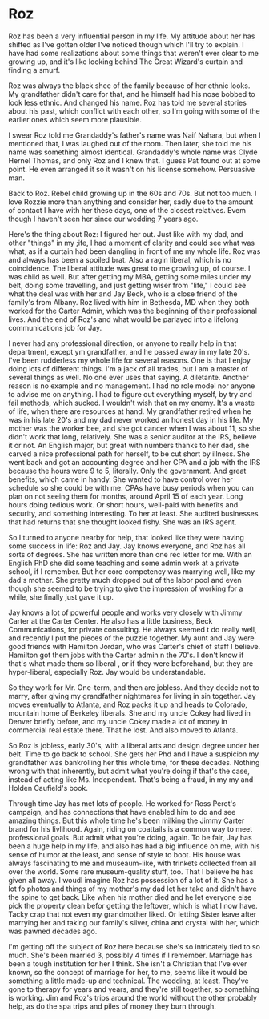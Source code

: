 # Roz

Roz has been a very influential person in my life. My attitude about her has shifted as I've gotten older I've noticed though which I'll try to explain. I have had some realizations about some things that weren't ever clear to me growing up, and it's like looking behind The Great Wizard's curtain and finding a smurf.

Roz was always the black shee of the family because of her ethnic looks. My grandfather didn't care for that, and he himself had his nose bobbed to look less ethnic. And changed his name. Roz has told me several stories about his past, which conflict with each other, so I'm going with some of the earlier ones which seem more plausible.

I swear Roz told me Grandaddy's father's name was Naif Nahara, but when I mentioned that, I was laughed out of the room. Then later, she told me his name was something almost identical. Grandaddy's whole name was Clyde Hernel Thomas, and only Roz and I knew that. I guess Pat found out at some point. He even arranged it so it wasn't on his license somehow. Persuasive man.

Back to Roz. Rebel child growing up in the 60s and 70s. But not too much. I love Rozzie more than anything and consider her, sadly due to the amount of contact I have with her these days, one of the closest relatives. Evem though I haven't seen her since our wedding 7 years ago.

Here's the thing about Roz: I figured her out. Just like with my dad, and other "things" in my ;ife, I had a moment of clarity and could see what was what, as if a curtain had been dangling in front of me my whole life. Roz was and always has been a spoiled brat. Also a ragin liberal, which is no coincidence. The liberal attitude was great to me growing up, of course. I was child as well. But after getting my MBA, getting some miles under my belt, doing some travelling, and just getting wiser from "life," I could see what the deal was with her and Jay Beck, who is a close friend of the family's from Albany. Roz lived with him in Bethesda, MD when they both worked for the Carter Admin, which was the beginning of their professional lives. And the end of Roz's and what would be parlayed into a lifelong communications job for Jay.

I never had any professional direction, or anyone to really help in that department, except ym grandfather, and he passed away in my late 20's. I've been rudderless my whole life for several reasons. One is that I enjoy doing lots of different things. I'm a jack of all trades, but I am a master of several things as well. No one ever uses that saying. A diletante. Another reason is no example and no management. I had no role model nor anyone to advise me on anything. I had to figure out everything myself, by try and fail methods, which sucked. I wouldn't wish that on my enemy. It's a waste of life, when there are resources at hand. My grandfather retired when he was in his late 20's and my dad never worked an honest day in his life. My mother was the worker bee, and she got cancer when I was about 11, so she didn't work that long, relatively. She was a senior auditor at the IRS, believe it or not. An English major, but great with numbers thanks to her dad, she carved a nice professional path for herself, to be cut short by illness. She went back and got an accounting degree and her CPA and a job with the IRS because the hours were 9 to 5, literally. Only the government. And great benefits, which came in handy. She wanted to have control over her schedule so she could be with me. CPAs have busy periods when you can plan on not seeing them for months, around April 15 of each year. Long hours doing tedious work. Or short hours, well-paid with benefits and security, and something interesting. To her at least. She audited businesses that had returns that she thought looked fishy. She was an IRS agent.

So I turned to anyone nearby for help, that looked like they were having some success in life: Roz and Jay. Jay knows everyone, and Roz has all sorts of degrees. She has written more than one rec letter for me. With an English PhD she did some teaching and some admin work at a private school, if I remember. But her core competency was marrying well, like my dad's mother. She pretty much dropped out of the labor pool and even though she seemed to be trying to give the impression of working for a while, she finally just gave it up.

Jay knows a lot of powerful people and works very closely with Jimmy Carter at the Carter Center. He also has a little business, Beck Communications, for private consulting. He always seemed t do really well, and recently I put the pieces of the puzzle together. My aunt and Jay were good friends with Hamilton Jordan, who was Carter's chief of staff I believe. Hamilton got them jobs with the Carter admin n the 70's. I don't know if that's what made them so liberal , or if they were beforehand, but they are hyper-liberal, especially Roz. Jay would be understandable.

So they work for Mr. One-term, and then are jobless. And they decide not to marry, after giving my grandfather nightmares for living in sin together. Jay moves eventually to Atlanta, and Roz packs it up and heads to Colorado, mountain home of Berkeley liberals. She and my uncle Cokey had lived in Denver briefly before, and my uncle Cokey made a lot of money in commercial real estate there. That he lost. And also moved to Atlanta.

So Roz is jobless, early 30's, with a liberal arts and design degree under her belt. Time to go back to school. She gets her Phd and I have a suspicion my grandfather was bankrolling her this whole time, for these decades. Nothing wrong with that inherently, but admit what you're doing if that's the case, instead of acting like Ms. Independent. That's being a fraud, in my my and Holden Caufield's book.

Through time Jay has met lots of people. He worked for Ross Perot's campaign, and has connections that have enabled him to do and see amazing things. But this whole time he's been milking the Jimmy Carter brand for his livlihood. Again, riding on coattails is a common way to meet professional goals. But admit what you're doing, again. To be fair, Jay has been a huge help in my life, and also has had a big influence on me, with his sense of humor at the least, and sense of style to boot. His house was always fascinating to me and museaum-like, with trinkets collected from all over the world. Some rare museum-quality stuff, too. That I believe he has given all away. I woudl imagine Roz has possession of a lot of it. She has a lot fo photos and things of my mother's my dad let her take and didn't have the spine to get back. Like when his mother died and he let everyone else pick the property clean befor getting the leftover, which is what I now have. Tacky crap that not even my grandmother liked. Or letting Sister leave after marrying her and taking our family's silver, china and crystal with her, which was pawned decades ago.

I'm getting off the subject of Roz here because she's so intricately tied to so much. She's been married 3, possibly 4 times if I remember. Marriage has been a tough institution for her I think. She isn't a Christian that I've ever known, so the concept of marriage for her, to me, seems like it would be something a little made-up and technical. The wedding, at least. They've gone to therapy for years and years, and they're still together, so something is working. Jim and Roz's trips around the world without the other probably help, as do the spa trips and piles of money they burn through.

